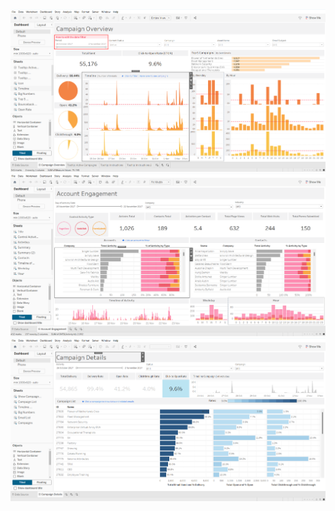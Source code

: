 <img src="https://github.com/smriti2911/Eloqua-Starters_EN/blob/main/Screenshot%202024-09-21%20223218.png" alt="Image Description">
<img src="https://github.com/smriti2911/Eloqua-Starters_EN/blob/main/Screenshot%202024-09-21%20223251.png" alt="Image Description">
<img src="https://github.com/smriti2911/Eloqua-Starters_EN/blob/main/Screenshot%202024-09-21%20223315.png" alt="Image Description">
